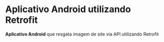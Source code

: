 # Aplicativo Android utilizando Retrofit

**Aplicativo Android** que resgata imagem de site via API utilizando Retrofit
